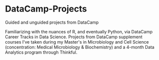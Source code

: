 # DataCamp-Projects
Guided and unguided projects from DataCamp

Familiarizing with the nuances of R, and eventually Python, via DataCamp Career Tracks in Data Science. Projects from DataCamp supplement courses I've taken during my Master's in Microbiology and Cell Science (concentration: Medical Microbiology & Biochemistry) and a 4-month Data Analytics program through Thinkful.
